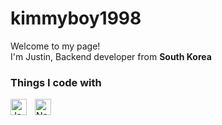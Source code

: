 # kimmyboy1998

<p>Welcome to my page! </br> I'm Justin, Backend developer from <b>South Korea</b></p>

<h3>Things I code with</h3>
<p>
<img align="left" alt="JavaScript" width="26px" src="https://cdn.jsdelivr.net/gh/devicons/devicon/icons/javascript/javascript-original.svg" style="padding-right:10px;" />
<img align="left" alt="Node.js" width="26px" src="https://cdn.jsdelivr.net/gh/devicons/devicon/icons/nodejs/nodejs-original.svg" style="padding-right:10px;" />
</p>
